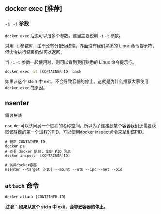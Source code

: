 ## docker exec [推荐]

### `-i -t` 参数

`docker exec` 后边可以跟多个参数，这里主要说明 `-i` `-t` 参数。

只用 `-i` 参数时，由于没有分配伪终端，界面没有我们熟悉的 Linux 命令提示符，但命令执行结果仍然可以返回。

当 `-i` `-t` 参数一起使用时，则可以看到我们熟悉的 Linux 命令提示符。

```bash
docker exec -it [CONTAINER ID] bash
```

如果从这个 stdin 中 exit，不会导致容器的停止。这就是为什么推荐大家使用 `docker exec` 的原因。

## nsenter

需要安装

nsenter可以访问另一个进程的名称空间。所以为了连接到某个容器我们还需要获取该容器的第一个进程的PID。可以使用docker inspect命令来拿到该PID。

```shell
# 获取 CONTAINER ID
docker ps
# 查看 docker 信息, 拿到 PID 信息
docker inspect  [CONTAINER ID]

# 访问docker容器
nsenter --target [PID] --mount --uts --ipc --net --pid
```



## `attach` 命令

```shell
docker attach [CONTAINER ID]
```

***注意：* 如果从这个 stdin 中 exit，会导致容器的停止。**